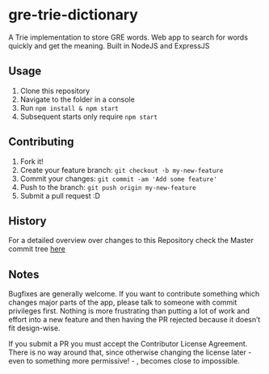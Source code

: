 # gre-trie-dictionary
A Trie implementation to store GRE words. Web app to search for words quickly and get the meaning.
Built in NodeJS and ExpressJS

## Usage
1. Clone this repository
2. Navigate to the folder in a console
3. Run `npm install & npm start`
4. Subsequent starts only require `npm start`

## Contributing
1. Fork it!
2. Create your feature branch: `git checkout -b my-new-feature`
3. Commit your changes: `git commit -am 'Add some feature'`
4. Push to the branch: `git push origin my-new-feature`
5. Submit a pull request :D

## History
For a detailed overview over changes to this Repository check the Master commit tree [here](https://github.com/Rishav159/gre-trie-dictionary/commits/master)

## Notes

Bugfixes are generally welcome. If you want to contribute something which changes major parts of the app, please talk to someone with commit privileges first. Nothing is more frustrating than putting a lot of work and effort into a new feature and then having the PR rejected because it doesn’t fit design-wise.

If you submit a PR you must accept the Contributor License Agreement. There is no way around that, since otherwise changing the license later - even to something more permissive! - , becomes close to impossible.
